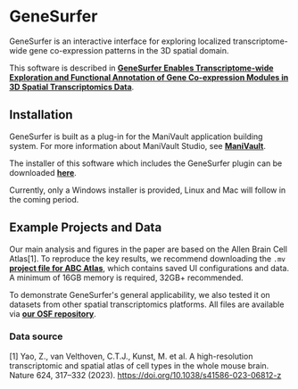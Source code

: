 # GeneSurfer

GeneSurfer is an interactive interface for exploring localized transcriptome-wide gene co-expression patterns in the 3D spatial domain.

This software is described in [**GeneSurfer Enables Transcriptome-wide Exploration and Functional Annotation of Gene Co-expression Modules in 3D Spatial Transcriptomics Data**](https://doi.org/10.1101/2024.07.05.602230).

## Installation
GeneSurfer is built as a plug-in for the ManiVault application building system. For more information about ManiVault Studio, see [**ManiVault**](https://www.manivault.studio/).

The installer of this software which includes the GeneSurfer plugin can be downloaded [**here**](https://osf.io/u6cej).

Currently, only a Windows installer is provided, Linux and Mac will follow in the coming period.

## Example Projects and Data
Our main analysis and figures in the paper are based on the Allen Brain Cell Atlas[1]. To reproduce the key results, we recommend downloading the `.mv` [**project file for ABC Atlas**](https://osf.io/47z2y), which contains saved UI configurations and data. A minimum of 16GB memory is required, 32GB+ recommended.

To demonstrate GeneSurfer's general applicability, we also tested it on datasets from other spatial transcriptomics platforms. All files are available via [**our OSF repository**](https://osf.io/eg97r/wiki/).

### Data source
[1] Yao, Z., van Velthoven, C.T.J., Kunst, M. et al. A high-resolution transcriptomic and spatial atlas of cell types in the whole mouse brain. Nature 624, 317–332 (2023). https://doi.org/10.1038/s41586-023-06812-z

